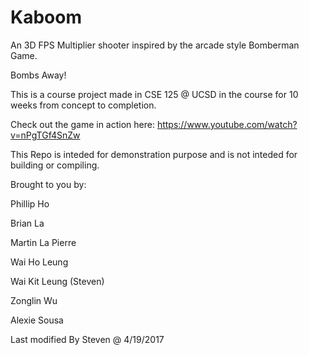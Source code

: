 # Kaboom

An 3D FPS Multiplier shooter inspired by the arcade style Bomberman Game.

Bombs Away!

This is a course project made in CSE 125 @ UCSD in the course for 10 weeks from concept to completion.

Check out the game in action here:
https://www.youtube.com/watch?v=nPgTGf4SnZw

This Repo is inteded for demonstration purpose and is not inteded for building or compiling.

Brought to you by:

Phillip Ho

Brian La

Martin La Pierre

Wai Ho Leung

Wai Kit Leung (Steven)

Zonglin Wu

Alexie Sousa

Last modified By Steven @ 4/19/2017
